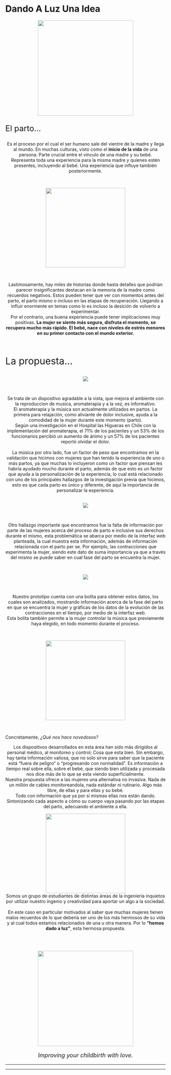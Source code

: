 # Dando A Luz Una Idea

<p align="center">
  <img width="auto" height="300" src="./Adicionales/Pitch/Slide1.PNG">
</p>
<p align="left" style="font-size:25px">El parto...</p>
<p align="center">
  Es el proceso por el cual el ser humano sale del vientre de la madre y llega al mundo. En muchas culturas, visto como el <strong>inicio de la vida</strong> de una persona. Parte crucial entre el vínculo de una madre y su bebé.<br>
  Representa toda una experiencia para la misma madre y quienes estén presentes, incluyendo al bebé. Una experiencia que influye también posteriormente.
</p><br>
<p align="center">
  <img width="auto" height="250" src="./Adicionales/Pitch/Slide3.PNG">
</p><br>
<p align="center">
  Lastimosamente, hay miles de historias donde hasta detalles que podrian parecer insignificantes destacan en la memoria de la madre como recuerdos negativos. Estos pueden tener que ver con momentos antes del parto, el parto mismo o incluso en las etapas de recuperación. Llegando a influir enormente en temas como lo es incluso la desición de volverlo a experimentar.<br>
  Por el contrario, una buena experiencia puede tener implicaciones muy positivas. <strong>La mujer se siente más segura, disfruta el momento, se recupera mucho más rápido. El bebé, nace con niveles de estrés menores en su primer contacto con el mundo exterior.</strong>
</p><br>
<p align="left" style="font-size:30px">
  La propuesta...
</p>
<p align="center">
  <img width="auto" height="auto" src="./Adicionales/Pitch/Slide7.PNG">
</p><br>
<p align="center">
Se trata de un dispositivo agradable a la vista, que mejora el ambiente con la reproduccion de musica, aromaterapia y a la vez, es informativo.<br>
  El aromaterapia y la música son actualmente utilizados en partos.  La primera para relajación, como aliviante de dolor inclusive, ayuda a la comodidad de la mujer durante este momento (parto).<br>
  Según una investigación en el Hospital las Higueras en Chile con la implementación del aromaterapia, el 71% de los pacientes y un 53% de los funcionarios percibió un aumento de ánimo y un 57% de los pacientes reportó olvidar el dolor.<br><br>
  La música por otro lado, fue un factor de peso que encontramos en la validación que hicimos con mujeres que han tenido la experiencia de uno o más partos, ya que muchas lo incluyeron como un factor que piensan les habría ayudado mucho durante el parto, además de que esto es un factor que ayuda a la personalización de la experiencia, lo cual está relacionado con uno de los principales hallazgos de la investigación previa que hicimos, esto es que cada parto es único y diferente, de aquí la importancia de personalizar la experiencia.
<br><br>
</p> 
<p align="center">
  <img width="auto" height="auto" src="./Adicionales/Pitch/Slide8.PNG">
</p><br>
<p align="center">
Otro hallazgo importante que encontramos fue la falta de información por parte de las mujeres acerca del proceso de parto e inclusive sus derechos durante el mismo, esta problemática se abarca por medio de la interfaz web planteada, la cual muestra esta información, además de información relacionada con el parto per se. Por ejemplo, las contracciones que experimenta la mujer, siendo este dato de suma importancia ya que a través del mismo se puede saber en cual fase del parto se encuentra la mujer. <br> 
 </p><br>
 <p align="center">
  <img width="auto" height="auto" src="./Adicionales/Pitch/Slide6.PNG">
</p><br>
<p align="center">
Nuestro prototipo cuenta con una bolita para obtener estos datos, los cuales son analizados, mostrando información acerca de la fase del parto en que se encuentra la mujer y gráficas de los datos de la evolución de las contracciones en el tiempo, por medio de la interfaz web.<br>
 Esta bolita también permite a la mujer controlar la música que previamente haya elegido, en todo momento durante el proceso. 
</p><br>
<p align="center">
  <img width="auto" height="250" src="./Adicionales/Pitch/Slide9.PNG">
</p><br>
<p align="left">Concretamente, <i>¿Qué nos hace novedosos?</i><br>
</p>
<p align="center">
  Los dispositivos desarrollados en esta área han sido más dirigidos al personal médico, al monitoreo y control; Cosa que esta bien. Sin embargo, hay tanta información valiosa, que no solo sirve para saber que la paciente está “fuera de peligro” o “progresando con normalidad”. Es información a tiempo real sobre ella, sobre el bebé, que siendo bien utilizada y procesada nos dice más de lo que se esta viendo superficialmente.
  <br>
  Nuestra propuesta ofrece a las mujeres una alternativa no invasiva. Nada de un millón de cables monitoreandola, nada estándar ni rutinario. Algo más libre, de ellas y para ellas y su bebé.
  <br>
  Todo con información que ya por sí mismas ellas nos están dando. Sintonizando cada aspecto a cómo su cuerpo vaya pasando por las etapas del parto, adecuando el ambiente a ella.<br>
</p> 
<p align="center">
  <img width="auto" height="250" src="./Adicionales/Pitch/Slide12.PNG"><br>
  Somos un grupo de estudiantes de distintas áreas de la ingeniería inquietos por utilizar nuestro ingenio y creatividad para aportar un algo a la sociedad.<br><br>
  En este caso en particular motivados al saber que muchas mujeres tienen malos recuerdos de lo que debería ser uno de los más hermosos de su vida y al cual todos estamos relacionados de una u otra manera. Por lo <strong>“hemos dado a luz”</strong>,  esta hermosa propuesta.<br>
</p><br> <br> 
<p align="center">
  <img width="auto" height="300" src="./logo/BuenlogoVector.png">
</p>
<p align="center" style="font-size:18px">
  <i>Improving your childbirth with love.</i>
</p>


___
___